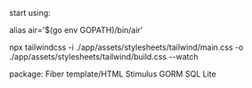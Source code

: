 start using:

alias air='$(go env GOPATH)/bin/air'

npx tailwindcss -i ./app/assets/stylesheets/tailwind/main.css -o ./app/assets/stylesheets/tailwind/build.css --watch

package:
Fiber
template/HTML
Stimulus
GORM
SQL Lite
